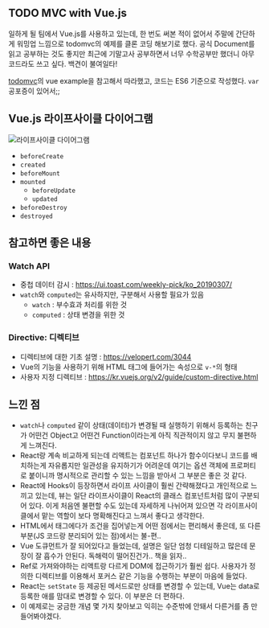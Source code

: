 ## TODO MVC with Vue.js

일하게 될 팀에서 Vue.js를 사용하고 있는데, 한 번도 써본 적이 없어서 주말에 간단하게 워밍업 느낌으로 todomvc의 예제를 클론 코딩 해보기로 했다. 공식 Document를 읽고 공부하는 것도 좋지만 최근에 기말고사 공부하면서 너무 수학공부만 했더니 아무 코드라도 쓰고 싶다. 백견이 불여일타!

[todomvc](https://github.com/tastejs/todomvc/tree/master/examples/vue)의 vue example을 참고해서 따라했고, 코드는 ES6 기준으로 작성했다. `var` 공포증이 있어서;;

## Vue.js 라이프사이클 다이어그램
![라이프사이클 다이어그램](https://kr.vuejs.org/images/lifecycle.png)

* `beforeCreate`
* `created`
* `beforeMount`
* `mounted`
    * `beforeUpdate`
    * `updated`
* `beforeDestroy`
* `destroyed`

## 참고하면 좋은 내용
### Watch API
* 중첩 데이터 감시 : https://ui.toast.com/weekly-pick/ko_20190307/
* `watch`와 `computed`는 유사하지만, 구분해서 사용할 필요가 있음
    * `watch` : 부수효과 처리를 위한 것
    * `computed` : 상태 변경을 위한 것

### Directive: 디렉티브
* 디렉티브에 대한 기초 설명 : https://velopert.com/3044
* Vue의 기능을 사용하기 위해 HTML 태그에 들어가는 속성으로 `v-*`의 형태
* 사용자 지정 디렉티브 : https://kr.vuejs.org/v2/guide/custom-directive.html

## 느낀 점
* `watch`나 `computed` 같이 상태(데이터)가 변경될 때 실행하기 위해서 등록하는 친구가 어떤건 Object고 어떤건 Function이라는게 아직 직관적이지 않고 무지 불편하게 느껴진다.
* React랑 계속 비교하게 되는데 리액트는 컴포넌트 하나가 함수이다보니 코드를 배치하는게 자유롭지만 일관성을 유지하기가 어려운데 여기는 옵션 객체에 프로퍼티로 붙이니까 명시적으로 관리할 수 있는 느낌을 받아서 그 부분은 좋은 것 같다.
* React에 Hooks이 등장하면서 라이프 사이클이 훨씬 간략해졌다고 개인적으로 느끼고 있는데, 뷰는 일단 라이프사이클이 React의 클래스 컴포넌트처럼 많이 구분되어 있다. 이게 처음엔 불편할 수도 있는데 자세하게 나뉘어져 있으면 각 라이프사이클에서 맡는 역할이 보다 명확해진다고 느껴서 좋다고 생각한다.
* HTML에서 태그에다가 조건을 집어넣는게 어떤 점에서는 편리해서 좋은데, 또 다른 부분(JS 코드랑 분리되어 있는 점)에서는 불-편.. 
* Vue 도큐먼트가 잘 되어있다고 들었는데, 설명은 일단 엄청 디테일하고 많은데 문장이 잘 흡수가 안된다. 독해력이 떨어진건가.. 책을 읽자..
* Ref로 가져와야하는 리액트랑 다르게 DOM에 접근하기가 훨씬 쉽다. 사용자가 정의한 디렉티브를 이용해서 포커스 같은 기능을 수행하는 부분이 마음에 들었다.
* React는 `setState` 등 제공된 메서드로만 상태를 변경할 수 있는데, Vue는 data로 등록한 애를 맘대로 변경할 수 있다. 이 부분은 더 편하다.
* 이 예제로는 궁금한 개념 몇 가지 찾아보고 익히는 수준밖에 안돼서 다른거를 좀 만들어봐야겠다.